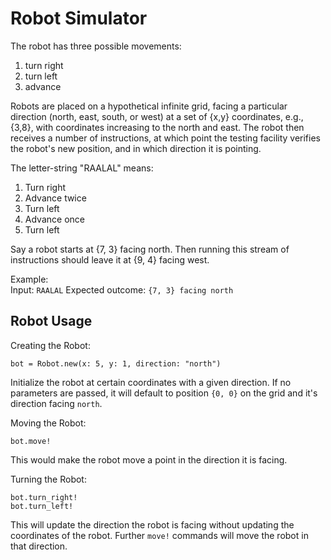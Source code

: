 # Robot Simulator

The robot has three possible movements: 
1. turn right 
2. turn left 
3. advance 

Robots are placed on a hypothetical infinite grid, facing a particular direction (north, east, south, or west) at a set of {x,y} coordinates, e.g., {3,8}, with coordinates increasing to the north and east. The robot then receives a number of instructions, at which point the testing facility verifies the robot's new position, and in which direction it is pointing. 

The letter-string "RAALAL" means: 
1. Turn right 
2. Advance twice 
3. Turn left 
4. Advance once 
5. Turn left

Say a robot starts at {7, 3} facing north. Then running this stream of instructions should leave it at {9, 4} facing west.

Example:  
Input: `RAALAL`
Expected outcome: `{7, 3} facing north`

## Robot Usage

Creating the Robot:
```
bot = Robot.new(x: 5, y: 1, direction: "north")
```
Initialize the robot at certain coordinates with a given direction. If no parameters are passed, it will default to position `{0, 0}` on the grid and it's direction facing `north`.

Moving the Robot:
```
bot.move!
```
This would make the robot move a point in the direction it is facing. 

Turning the Robot:
```
bot.turn_right!
bot.turn_left!
```
This will update the direction the robot is facing without updating the coordinates of the robot. Further `move!` commands will move the robot in that direction. 





